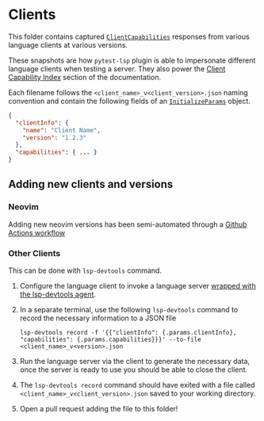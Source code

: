 # Clients

This folder contains captured [`ClientCapabilities`](https://microsoft.github.io/language-server-protocol/specifications/lsp/3.17/specification/#clientCapabilities) responses from various language clients at various versions.

These snapshots are how `pytest-lsp` plugin is able to impersonate different language clients when testing a server.
They also power the [Client Capability Index](https://lsp-devtools.readthedocs.io/en/latest/#client-capability-index) section of the documentation.

Each filename follows the `<client_name>_v<client_version>.json` naming convention and contain the following fields of an [`InitializeParams`](https://microsoft.github.io/language-server-protocol/specifications/lsp/3.17/specification/#initializeParams) object.

```json
{
  "clientInfo": {
    "name": "Client Name",
    "version": "1.2.3"
  },
  "capabilities": { ... }
}
```

## Adding new clients and versions

### Neovim

Adding new neovim versions has been semi-automated through a [Github Actions workflow](https://github.com/swyddfa/lsp-devtools/blob/develop/.github/workflows/capabilities-nvim.yml)

### Other Clients

This can be done with `lsp-devtools` command.

1. Configure the language client to invoke a language server [wrapped with the lsp-devtools agent](https://lsp-devtools.readthedocs.io/en/latest/lsp-devtools/guide/getting-started.html#configuring-your-client).

1. In a separate terminal, use the following `lsp-devtools` command to record the necessary information to a JSON file
   ```
   lsp-devtools record -f '{{"clientInfo": {.params.clientInfo}, "capabilities": {.params.capabilities}}}' --to-file <client_name>_v<version>.json
   ```

1. Run the language server via the client to generate the necessary data, once the server is ready to use you should be able to close the client.

1. The `lsp-devtools record` command should have exited with a file called `<client_name>_v<client_version>.json` saved to your working directory.

1. Open a pull request adding the file to this folder!
